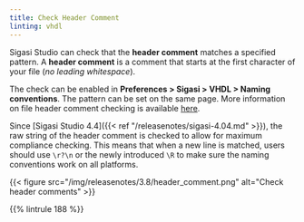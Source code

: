 ```yaml
---
title: Check Header Comment
linting: vhdl
---
```



Sigasi Studio can check that the **header comment** matches a specified pattern. A **header comment** is a comment that starts at the first character of your file (*no leading whitespace*).

The check can be enabled in **Preferences > Sigasi > VHDL > Naming conventions**.  The pattern can be set on the same page.
More information on file header comment checking is available [here](/manual/eclipse/linting/#naming-conventions).

Since [Sigasi Studio 4.4]({{< ref "/releasenotes/sigasi-4.04.md" >}}), the raw string of the header comment is checked to allow for maximum compliance checking.
This means that when a new line is matched, users should use `\r?\n` or the newly introduced `\R` to make sure the naming conventions work on all platforms.

{{< figure src="/img/releasenotes/3.8/header_comment.png" alt="Check header comments" >}}

{{% lintrule 188 %}}
